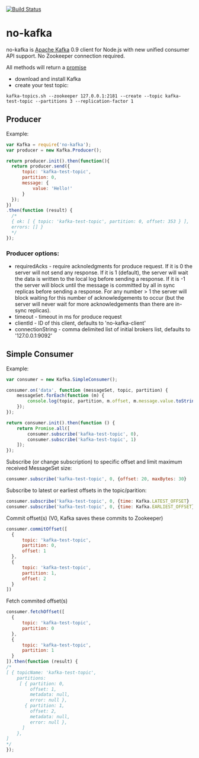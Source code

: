 [![Build Status](https://travis-ci.org/oleksiyk/kafka.png)](https://travis-ci.org/oleksiyk/kafka)

# no-kafka

no-kafka is [Apache Kafka](https://kafka.apache.org) 0.9 client for Node.js with new unified consumer API support. No Zookeeper connection required. 

All methods will return a [promise](https://github.com/petkaantonov/bluebird)

* download and install Kafka
* create your test topic: 
```shell
kafka-topics.sh --zookeeper 127.0.0.1:2181 --create --topic kafka-test-topic --partitions 3 --replication-factor 1
```

## Producer

Example:

```javascript
var Kafka = require('no-kafka');
var producer = new Kafka.Producer();

return producer.init().then(function(){
  return producer.send({
      topic: 'kafka-test-topic',
      partition: 0,
      message: {
          value: 'Hello!'
      }
  });
})
.then(function (result) {
  /*
  { ok: [ { topic: 'kafka-test-topic', partition: 0, offset: 353 } ],
  errors: [] }
  */
});
```

### Producer options:
* requiredAcks - require acknoledgments for produce request. If it is 0 the server will not send any response.  If it is 1 (default), the server will wait the data is written to the local log before sending a response. If it is -1 the server will block until the message is committed by all in sync replicas before sending a response. For any number > 1 the server will block waiting for this number of acknowledgements to occur (but the server will never wait for more acknowledgements than there are in-sync replicas).
* timeout - timeout in ms for produce request
* clientId - ID of this client, defaults to 'no-kafka-client'
* connectionString - comma delimited list of initial brokers list, defaults to '127.0.0.1:9092'

## Simple Consumer

Example:

```javascript
var consumer = new Kafka.SimpleConsumer();

consumer.on('data', function (messageSet, topic, partition) {
    messageSet.forEach(function (m) {
        console.log(topic, partition, m.offset, m.message.value.toString('utf8'));
    });
});

return consumer.init().then(function () {
    return Promise.all([
        consumer.subscribe('kafka-test-topic', 0),
        consumer.subscribe('kafka-test-topic', 1)
    ]);
});
```

Subscribe (or change subscription) to specific offset and limit maximum received MessageSet size:
```javascript
consumer.subscribe('kafka-test-topic', 0, {offset: 20, maxBytes: 30}
```

Subscribe to latest or earliest offsets in the topic/parition:
```javascript
consumer.subscribe('kafka-test-topic', 0, {time: Kafka.LATEST_OFFSET}
consumer.subscribe('kafka-test-topic', 0, {time: Kafka.EARLIEST_OFFSET}
```

Commit offset(s) (V0, Kafka saves these commits to Zookeeper)
```javascript
consumer.commitOffset([
  {
      topic: 'kafka-test-topic',
      partition: 0,
      offset: 1
  },
  {
      topic: 'kafka-test-topic',
      partition: 1,
      offset: 2
  }
])
```

Fetch commited offset(s)
```javascript
consumer.fetchOffset([
  {
      topic: 'kafka-test-topic',
      partition: 0
  },
  {
      topic: 'kafka-test-topic',
      partition: 1
  }
]).then(function (result) {
/*
[ { topicName: 'kafka-test-topic',
    partitions:
     [ { partition: 0,
         offset: 1,
         metadata: null,
         error: null },
       { partition: 1,
         offset: 2,
         metadata: null,
         error: null },
      ] 
    },
]
*/
});
```
